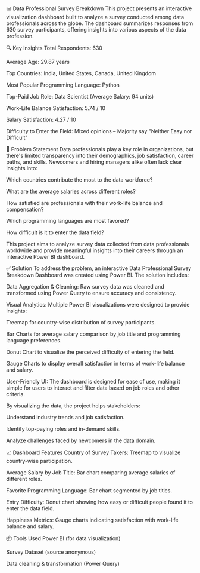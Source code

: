 📊 Data Professional Survey Breakdown
This project presents an interactive visualization dashboard built to analyze a survey conducted among data professionals across the globe. The dashboard summarizes responses from 630 survey participants, offering insights into various aspects of the data profession.

🔍 Key Insights
Total Respondents: 630

Average Age: 29.87 years

Top Countries: India, United States, Canada, United Kingdom

Most Popular Programming Language: Python

Top-Paid Job Role: Data Scientist (Average Salary: 94 units)

Work-Life Balance Satisfaction: 5.74 / 10

Salary Satisfaction: 4.27 / 10

Difficulty to Enter the Field: Mixed opinions – Majority say "Neither Easy nor Difficult"

🧩 Problem Statement
Data professionals play a key role in organizations, but there's limited transparency into their demographics, job satisfaction, career paths, and skills. Newcomers and hiring managers alike often lack clear insights into:

Which countries contribute the most to the data workforce?

What are the average salaries across different roles?

How satisfied are professionals with their work-life balance and compensation?

Which programming languages are most favored?

How difficult is it to enter the data field?

This project aims to analyze survey data collected from data professionals worldwide and provide meaningful insights into their careers through an interactive Power BI dashboard.

✅ Solution
To address the problem, an interactive Data Professional Survey Breakdown Dashboard was created using Power BI. The solution includes:

Data Aggregation & Cleaning: Raw survey data was cleaned and transformed using Power Query to ensure accuracy and consistency.

Visual Analytics: Multiple Power BI visualizations were designed to provide insights:

Treemap for country-wise distribution of survey participants.

Bar Charts for average salary comparison by job title and programming language preferences.

Donut Chart to visualize the perceived difficulty of entering the field.

Gauge Charts to display overall satisfaction in terms of work-life balance and salary.

User-Friendly UI: The dashboard is designed for ease of use, making it simple for users to interact and filter data based on job roles and other criteria.

By visualizing the data, the project helps stakeholders:

Understand industry trends and job satisfaction.

Identify top-paying roles and in-demand skills.

Analyze challenges faced by newcomers in the data domain.

📈 Dashboard Features
Country of Survey Takers: Treemap to visualize country-wise participation.

Average Salary by Job Title: Bar chart comparing average salaries of different roles.

Favorite Programming Language: Bar chart segmented by job titles.

Entry Difficulty: Donut chart showing how easy or difficult people found it to enter the data field.

Happiness Metrics: Gauge charts indicating satisfaction with work-life balance and salary.

📦 Tools Used
Power BI (for data visualization)

Survey Dataset (source anonymous)

Data cleaning & transformation (Power Query)

